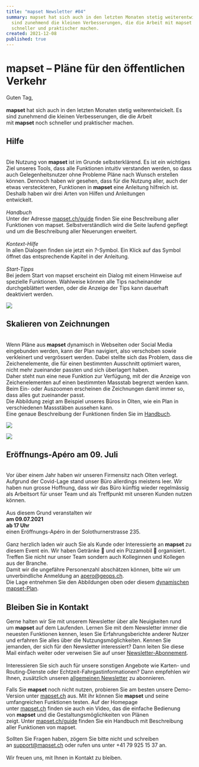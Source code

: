 ```yaml
---
title: "mapset Newsletter #04"
summary: mapset hat sich auch in den letzten Monaten stetig weiterentwickelt. Es
  sind zunehmend die kleinen Verbesserungen, die die Arbeit mit mapset noch
  schneller und praktischer machen.
created: 2021-12-08
published: true
---
```

# mapset – Pläne für den öffentlichen Verkehr

Guten Tag,\
 \
**mapset** hat sich auch in den letzten Monaten stetig weiterentwickelt. Es sind zunehmend die kleinen Verbesserungen, die die Arbeit mit **mapset** noch schneller und praktischer machen.

## Hilfe

\
Die Nutzung von **mapset** ist im Grunde selbsterklärend. Es ist ein wichtiges Ziel unseres Tools, dass alle Funktionen intuitiv verstanden werden, so dass auch Gelegenheitsnutzer ohne Probleme Pläne nach Wunsch erstellen können. Dennoch haben wir gesehen, dass für die Nutzung aller, auch der etwas versteckteren, Funktionen in **mapset** eine Anleitung hilfreich ist. Deshalb haben wir drei Arten von Hilfen und Anleitungen\
entwickelt.\
\
*Handbuch*\
Unter der Adresse [mapset.ch/guide](https://mapset.ch/guide "mapset guide") finden Sie eine Beschreibung aller Funktionen von mapset. Selbstverständlich wird die Seite laufend gepflegt und um die Beschreibung aller Neuerungen erweitert.\
\
*Kontext-Hilfe*\
In allen Dialogen finden sie jetzt ein *?*-Symbol. Ein Klick auf das Symbol öffnet das entsprechende Kapitel in der Anleitung.\
\
*Start-Tipps*\
Bei jedem Start von mapset erscheint ein Dialog mit einem Hinweise auf spezielle Funktionen. Wahlweise können alle Tips nacheinander durchgeblättert werden, oder die Anzeige der Tips kann dauerhaft deaktiviert werden.

![](/images/blog/mapset-newsletter-04/0ca8a35b-8ae9-55b8-2634-1094ae9be54e.png)

## Skalieren von Zeichnungen

\
Wenn Pläne aus **mapset** dynamisch in Webseiten oder Social Media eingebunden werden, kann der Plan navigiert, also verschoben sowie verkleinert und vergrössert werden. Dabei stellte sich das Problem, dass die Zeichenelemente, die für einen bestimmten Ausschnitt optimiert waren, nicht mehr zueinander passten und sich überlagert haben.\
Daher steht nun eine neue Funktion zur Verfügung, mit der die Anzeige von Zeichenelementen auf einen bestimmten Massstab begrenzt werden kann. Beim Ein- oder Auszoomen erscheinen die Zeichnungen damit immer so, dass alles gut zueinander passt.\
Die Abbildung zeigt am Beispiel unseres Büros in Olten, wie ein Plan in verschiedenen Massstäben aussehen kann.\
Eine genaue Beschreibung der Funktionen finden Sie im [Handbuch](https://mapset.ch/guide/#zoom-einschr%C3%A4nkungen).

![](/images/blog/mapset-newsletter-04/dd4f67c6-829c-9a63-377b-a384c8ef429d.png)

![](/images/blog/mapset-newsletter-04/94d2501e-48e4-1421-0636-dc2660bf8e14.png)

## Eröffnungs-Apéro am 09. Juli

\
Vor über einem Jahr haben wir unseren Firmensitz nach Olten verlegt. Aufgrund der Covid-Lage stand unser Büro allerdings meistens leer. Wir haben nun grosse Hoffnung, dass wir das Büro künftig wieder regelmässig als Arbeitsort für unser Team und als Treffpunkt mit unseren Kunden nutzen können.\
\
Aus diesem Grund veranstalten wir\
**am 09.07.2021\
ab 17 Uhr**\
einen Eröffnungs-Apéro in der Solothurnerstrasse 235.\
\
Ganz herzlich laden wir auch Sie als Kunde oder Interessierte an **mapset** zu diesem Event ein. Wir haben Getränke 🍺 und ein Pizzamobil 🍕 organisiert.\
Treffen Sie nicht nur unser Team sondern auch Kolleginnen und Kollegen aus der Branche.\
Damit wir die ungefähre Personenzahl abschätzen können, bitte wir um unverbindliche Anmeldung an [apero@geops.ch](mailto:apero@geops.ch?subject=Apero%20am%2009.07.).\
Die Lage entnehmen Sie den Abbildungen oben oder diesem [dynamischen mapset-Plan](https://geops.sh/32A39B189420DDDBA).

## Bleiben Sie in Kontakt 

Gerne halten wir Sie mit unserem Newsletter über alle Neuigkeiten rund um **mapset** auf dem Laufenden. Lernen Sie mit dem Newsletter immer die neuesten Funktionen kennen, lesen Sie Erfahrungsberichte anderer Nutzer und erfahren Sie alles über die Nutzungsmöglichkeiten. Kennen Sie jemanden, der sich für den Newsletter interessiert? Dann leiten Sie diese Mail einfach weiter oder verweisen Sie auf unser [Newsletter-Abonnement](https://geops.sh/mapset).\
 \
Interessieren Sie sich auch für unsere sonstigen Angebote wie Karten- und Routing-Dienste oder Echtzeit-Fahrgastinformationen? Dann empfehlen wir Ihnen, zusätzlich unseren [allgemeinen Newsletter](http://geops.sh/geopsnews) zu abonnieren.

Falls Sie **mapset** noch nicht nutzen, probieren Sie am besten unsere Demo-Version unter [mapset.ch](https://editor.mapset.ch/) aus. Mit ihr können Sie **mapset** und seine umfangreichen Funktionen testen. Auf der Homepage unter [mapset.ch](https://mapset.ch/) finden sie auch ein Video, das die einfache Bedienung von **mapset** und die Gestaltungsmöglichkeiten von Plänen zeigt. Unter [mapset.ch/guide](https://mapset.ch/guide "mapset guide") finden Sie ein Handbuch mit Beschreibung aller Funktionen von mapset.

Sollten Sie Fragen haben, zögern Sie bitte nicht und schreiben an [support@mapset.ch](mailto:support@mapset.ch) oder rufen uns unter +41 79 925 15 37 an.\
 \
Wir freuen uns, mit Ihnen in Kontakt zu bleiben.